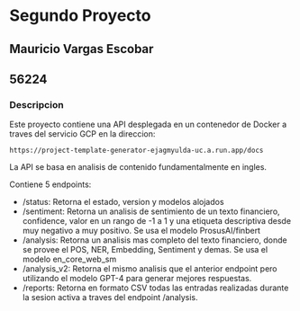 # Segundo Proyecto

## Mauricio Vargas Escobar

## 56224

### Descripcion

Este proyecto contiene una API desplegada en un contenedor de Docker
a traves del servicio GCP en la direccion:

```
https://project-template-generator-ejagmyulda-uc.a.run.app/docs
```

La API se basa en analisis de contenido fundamentalmente en ingles.

Contiene 5 endpoints:

- /status: Retorna el estado, version y modelos alojados
- /sentiment: Retorna un analisis de sentimiento de un texto financiero, confidence, valor en un rango de -1 a 1 y una etiqueta
  descriptiva desde muy negativo a muy positivo. Se usa el modelo ProsusAI/finbert
- /analysis: Retorna un analisis mas completo del texto financiero,
  donde se provee el POS, NER, Embedding, Sentiment y demas. Se usa el modelo en_core_web_sm
- /analysis_v2: Retorna el mismo analisis que el anterior endpoint pero utilizando el modelo GPT-4 para generar mejores respuestas.
- /reports: Retorna en formato CSV todas las entradas realizadas durante la sesion activa a traves del endpoint /analysis.
